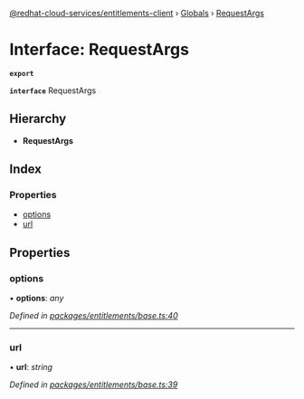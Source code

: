 [@redhat-cloud-services/entitlements-client](../README.md) › [Globals](../globals.md) › [RequestArgs](requestargs.md)

# Interface: RequestArgs

**`export`** 

**`interface`** RequestArgs

## Hierarchy

* **RequestArgs**

## Index

### Properties

* [options](requestargs.md#options)
* [url](requestargs.md#url)

## Properties

###  options

• **options**: *any*

*Defined in [packages/entitlements/base.ts:40](https://github.com/RedHatInsights/javascript-clients/blob/master/packages/entitlements/base.ts#L40)*

___

###  url

• **url**: *string*

*Defined in [packages/entitlements/base.ts:39](https://github.com/RedHatInsights/javascript-clients/blob/master/packages/entitlements/base.ts#L39)*

